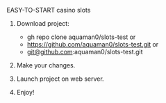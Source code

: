 EASY-TO-START casino slots
1. Download project:
   * gh repo clone aquaman0/slots-test
     or
   * https://github.com/aquaman0/slots-test.git
     or
   * git@github.com:aquaman0/slots-test.git

2. Make your changes.
3. Launch project on web server.
4. Enjoy!
